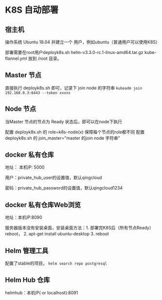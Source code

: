 # K8S 自动部署

## 宿主机

操作系统 Ubuntu 18.04 并建立一个 用户，例如ubuntu（普通用户可以使用K8S）

部署需要在root用户deployk8s.sh  helm-v3.3.0-rc.1-linux-amd64.tar.gz  kube-flannel.yml 放到 /root 目录。



## Master 节点

直接执行 deployk8s.sh 即可，记录下 join node 的字符串 `kubeadm join 192.168.0.3:6443 --token xxxxx  `



## Node 节点

当Master 节点的节点为 Ready 状态后，即可以在node下执行

配置 deployk8s.sh 的 role=k8s-node(x) 保障每个节点的role都不同
配置 deployk8s.sh 的 join_master="master 的join node 字符串”



## docker 私有仓库

地址： 本机IP: 5000

用户：private_hub_user的设置值，默认qingcloud

密码：private_hub_password的设置值，默认qingcloud1234



## docker 私有仓库Web浏览

地址：本机IP:8090

服务器版本没有安装桌面，安装桌面方法：1. 部署完K8S后（所有节点Ready）reboot， 2. apt-get install ubuntu-desktop 3. reboot



## Helm 管理工具

配置了stable的项目， `helm search repo postgresql`



## Helm Hub 仓库

helmhub：本机IP( or localhost):8091